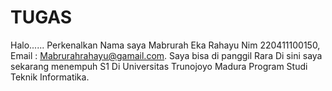 # TUGAS

Halo...... Perkenalkan Nama saya Mabrurah Eka Rahayu Nim 220411100150, Email : Mabrurahrahayu@gamail.com. Saya bisa di panggil Rara Di sini saya sekarang menempuh S1 Di Universitas Trunojoyo Madura Program Studi Teknik Informatika.